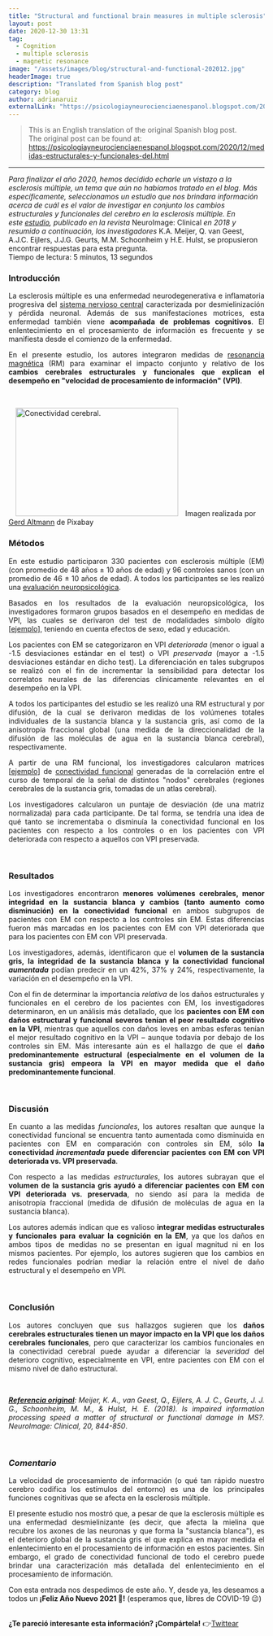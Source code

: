 ```yaml
---
title: "Structural and functional brain measures in multiple sclerosis"
layout: post
date: 2020-12-30 13:31
tag:
  - Cognition
  - multiple sclerosis
  - magnetic resonance
image: "/assets/images/blog/structural-and-functional-202012.jpg"
headerImage: true
description: "Translated from Spanish blog post"
category: blog
author: adrianaruiz
externalLink: "https://psicologiayneurocienciaenespanol.blogspot.com/2020/12/medidas-estructurales-y-funcionales-del.html"
---
```



> This is an English translation of the original Spanish blog post.  
> The original post can be found at: <a href="https://psicologiayneurocienciaenespanol.blogspot.com/2020/12/medidas-estructurales-y-funcionales-del.html" target="_blank">https://psicologiayneurocienciaenespanol.blogspot.com/2020/12/medidas-estructurales-y-funcionales-del.html</a>

---

<i>Para finalizar el año 2020, hemos decidido echarle un vistazo a la esclerosis múltiple, un tema que aún no habíamos tratado en el blog. Más específicamente, seleccionamos un estudio que nos brindara información acerca de cuál es el valor de investigar en conjunto los cambios estructurales y funcionales del cerebro en la esclerosis múltiple. En este&nbsp;</i><a href="https://doi.org/10.1016/j.nicl.2018.09.021" style="font-style: italic;" target="_blank">estudio</a><i>, publicado en la revista </i>NeuroImage: Clinical<i> en 2018 y resumido a continuación, los investigadores&nbsp;</i>K.A. Meijer,&nbsp;Q. van Geest, A.J.C. Eijlers, J.J.G. Geurts, M.M. Schoonheim y H.E. Hulst, se propusieron encontrar respuestas para esta pregunta.<br />Tiempo de lectura: 5 minutos, 13 segundos<h3 style="text-align: left;"><b>Introducción</b></h3><p style="text-align: justify;">La esclerosis múltiple es una enfermedad neurodegenerativa e inflamatoria progresiva del <a href="https://psicologiayneurocienciaenespanol.blogspot.com/2013/04/psicologia-basica-para-todos_28.html" target="_blank">sistema nervioso central</a> caracterizada por desmielinización y pérdida neuronal. Además de sus manifestaciones motrices, esta enfermedad también viene <b>acompañada de problemas cognitivos</b>.&nbsp;El enlentecimiento en el procesamiento de información es frecuente y se manifiesta desde el comienzo de la enfermedad.</p><p style="text-align: justify;">En el presente estudio, los autores integraron medidas de <a href="https://psicologiayneurocienciaenespanol.blogspot.com/2013/03/psicologia-basica-para-todos_28.html" target="_blank">resonancia magnética</a> (RM) para examinar el impacto conjunto y relativo de los <b>cambios cerebrales estructurales y funcionales que explican el desempeño en "velocidad de procesamiento de información" (VPI)</b>.</p><p style="text-align: justify;"><br /></p><p style="text-align: justify;"></p><a href="https://blogger.googleusercontent.com/img/b/R29vZ2xl/AVvXsEjvgXq3DLNikW58XVXpxZZWfv9aKPL_dCyejV5cC3LlvIhups9PdETsYb0xZU3TeIuVfSOR9Cg_QhrX_O3mIhPVMBT9ej96d5JS09NBHEHJDLi4ig9fBpnKHNfQHIXKORQL5ee4W5uinmr-/s1920/artificial-intelligence-4389372_1920.jpg" style="margin-left: 1em; margin-right: 1em;"><img alt="Conectividad cerebral." border="0" height="213" src="https://blogger.googleusercontent.com/img/b/R29vZ2xl/AVvXsEjvgXq3DLNikW58XVXpxZZWfv9aKPL_dCyejV5cC3LlvIhups9PdETsYb0xZU3TeIuVfSOR9Cg_QhrX_O3mIhPVMBT9ej96d5JS09NBHEHJDLi4ig9fBpnKHNfQHIXKORQL5ee4W5uinmr-/w320-h213/artificial-intelligence-4389372_1920.jpg" title="Imagen realizada por:" width="320" /></a>Imagen realizada por <a href="https://pixabay.com/users/geralt-9301/" target="_blank">Gerd Altmann</a> de Pixabay<br /><p></p><h3 style="text-align: left;"><b>Métodos</b></h3><p style="text-align: justify;">En este estudio participaron 330 pacientes con esclerosis múltiple (EM) (con promedio de 48 años ± 10 años de edad) y 96 controles sanos (con un promedio de 46 ± 10 años de edad). A todos los participantes se les realizó una <a href="https://psicologiayneurocienciaenespanol.blogspot.com/2013/04/psicologia-basica-para-todos.html" target="_blank">evaluación neuropsicológica</a>.</p><p style="text-align: justify;">Basados en los resultados de la evaluación neuropsicológica, los investigadores formaron grupos basados en el desempeño en medidas de VPI, las cuales se derivaron del test de modalidades símbolo dígito [<a href="https://www.ineba.net/media/0264818161.pdf" target="_blank">ejemplo</a>], teniendo en cuenta efectos de sexo, edad y educación.</p><p style="text-align: justify;">Los pacientes con EM se categorizaron en VPI <i>deteriorada</i> (menor o igual a -1.5 desviaciones estándar en el test) o VPI&nbsp;<i>preservada</i> (mayor a -1.5 desviaciones estándar en dicho test). La diferenciación en tales subgrupos se realizó con el fin de incrementar la sensibilidad para detectar los correlatos neurales de las diferencias clínicamente relevantes en el desempeño en la VPI.</p><p style="text-align: justify;">A todos los participantes del estudio se les realizó una RM estructural y por difusión, de la cual se derivaron medidas de los volúmenes totales individuales de la sustancia blanca y la sustancia gris, así como de la anisotropía fraccional global (una medida de la direccionalidad de la difusión de las moléculas de agua en la sustancia blanca cerebral), respectivamente.</p><p style="text-align: justify;">A partir de una RM funcional, los investigadores calcularon matrices [<a href="https://transportgeography.org/?page_id=6983" target="_blank">ejemplo</a>] de <a href="https://psicologiayneurocienciaenespanol.blogspot.com/2013/03/que-es-eso-de-la-red-cerebral-por.html" target="_blank">conectividad funcional</a> generadas de la correlación entre el curso de temporal de la señal de distintos "nodos" cerebrales (regiones cerebrales de la sustancia gris, tomadas de un atlas cerebral).</p><p style="text-align: justify;">Los investigadores calcularon un puntaje de desviación (de una matriz normalizada) para cada participante. De tal forma, se tendría una idea de qué tanto se incrementaba o disminuía la conectividad funcional en los pacientes con respecto a los controles o en los pacientes con VPI deteriorada con respecto a aquellos con VPI preservada.</p><p style="text-align: justify;"><br /></p><h3 style="text-align: left;"><b>Resultados</b></h3><p style="text-align: justify;">Los investigadores encontraron <b>menores volúmenes cerebrales, menor integridad en la sustancia blanca y cambios (tanto aumento como disminución) en la conectividad funcional</b> en ambos subgrupos de pacientes con EM con respecto a los controles sin EM. Estas diferencias fueron más marcadas en los pacientes con EM con VPI deteriorada que para los pacientes con EM con VPI preservada.</p><p style="text-align: justify;">Los investigadores, además, identificaron que el <b>volumen de la sustancia gris, la integridad de la sustancia blanca y la conectividad funcional <i>aumentada</i></b> podían predecir en un 42%, 37% y 24%, respectivamente, la variación en el desempeño en la VPI.</p><p style="text-align: justify;">Con el fin de determinar la importancia <i>relativa</i> de los daños estructurales y funcionales en el cerebro de los pacientes con EM, los investigadores determinaron, en un análisis más detallado, que los <b>pacientes con EM con daños estructural y funcional severos tenían el peor resultado cognitivo en la VPI</b>, mientras que aquellos con daños leves en ambas esferas tenían el mejor resultado cognitivo en la VPI – aunque todavía por debajo de los controles sin EM. Más interesante aún es el hallazgo de que el <b>daño predominantemente estructural (especialmente en el volumen de la sustancia gris) empeora la VPI en mayor medida que el daño predominantemente funcional</b>.</p><br /><h3 style="text-align: left;"><b>Discusión</b></h3><p style="text-align: justify;">En cuanto a las medidas <i>funcionales</i>, los autores resaltan que aunque la conectividad funcional se encuentra tanto aumentada como disminuida en pacientes con EM en comparación con controles sin EM, sólo <b>la conectividad <i>incrementada</i> puede diferenciar pacientes con EM con VPI deteriorada vs. VPI preservada</b>.</p><p style="text-align: justify;">Con respecto a las medidas <i>estructurales</i>, los autores subrayan que el <b>volumen de la sustancia gris ayudó a diferenciar pacientes con EM con VPI deteriorada vs. preservada</b>, no siendo así para la medida de anisotropía fraccional (medida de difusión de moléculas de agua en la sustancia blanca).</p><p style="text-align: justify;">Los autores además indican que es valioso <b>integrar medidas estructurales y funcionales para evaluar la cognición en la EM</b>, ya que los daños en ambos tipos de medidas no se presentan en igual magnitud ni en los mismos pacientes. Por ejemplo, los autores sugieren que los cambios en redes funcionales podrían mediar la relación entre el nivel de daño estructural y el desempeño en VPI.</p><br /><h3 style="text-align: left;"><b>Conclusión</b></h3><p style="text-align: justify;">Los autores concluyen que sus hallazgos sugieren que los <b>daños cerebrales estructurales tienen un mayor impacto en la VPI que los daños cerebrales funcionales</b>, pero que caracterizar los cambios funcionales en la conectividad cerebral puede ayudar a diferenciar la <i>severidad</i> del deterioro cognitivo, especialmente en VPI, entre pacientes con EM con el mismo nivel de daño estructural.</p><p style="text-align: justify;"><br /></p><p style="text-align: justify;"><i><b><a href="https://doi.org/10.1016/j.nicl.2018.09.021" target="_blank">Referencia original</a></b>: Meijer, K. A., van Geest, Q., Eijlers, A. J. C., Geurts, J. J. G., Schoonheim, M. M., &amp; Hulst, H. E. (2018). Is impaired information processing speed a matter of structural or functional damage in MS?. NeuroImage: Clinical, 20, 844-850</i>.</p><p style="text-align: justify;"><br /></p><h3 style="text-align: justify;"><i>Comentario</i></h3><p style="text-align: justify;">La velocidad de procesamiento de información (o qué tan rápido nuestro cerebro codifica los estímulos del entorno) es una de los principales funciones cognitivas que se afecta en la esclerosis múltiple.</p><p style="text-align: justify;">El presente estudio nos mostró que, a pesar de que la esclerosis múltiple es una enfermedad desmielinizante (es decir, que afecta la mielina que recubre los axones de las neuronas y que forma la "sustancia blanca"), es el deterioro global de la sustancia gris el que&nbsp;explica en mayor medida el enlentecimiento en el procesamiento de información en estos pacientes. Sin embargo,&nbsp;el grado de conectividad funcional de todo el cerebro puede brindar&nbsp;una caracterización más detallada del enlentecimiento en el procesamiento de información.</p><p style="text-align: justify;">Con esta entrada nos despedimos de este año. Y, desde ya, les deseamos a todos un<b> ¡Feliz Año Nuevo 2021 🎉!</b>&nbsp;(esperamos que, libres de COVID-19 😉)</p><br /> <b style="text-align: justify;">¿Te pareció interesante esta información? ¡Compártela!</b>&nbsp;👉<a class="twitter-share-button" href="https://twitter.com/share">Twittear</a>
